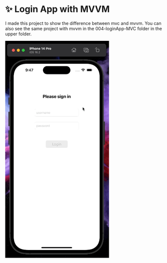 # :sparkles: Login App with MVVM
I made this project to show the difference between mvc and mvvm.
You can also see the same project with mvvm in the 004-loginApp-MVC folder in the upper folder.

<p float="left">
<img width="333" src="/Mixed-Tutorials-And-Exercises/Tutorials/005-loginApp-MVVM/gif/preview.gif">
</p>


